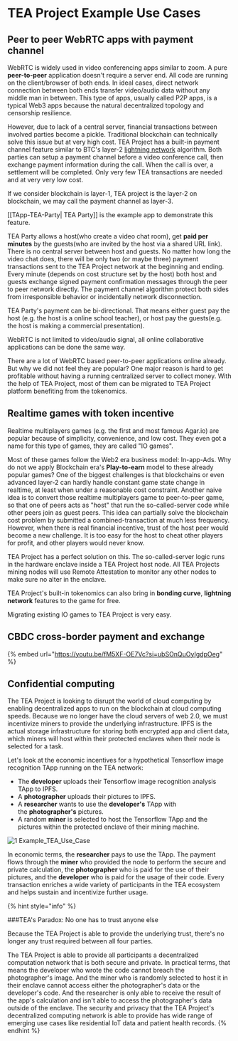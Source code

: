 # TEA Project Example Use Cases

## Peer to peer WebRTC apps with payment channel

WebRTC is widely used in video conferencing apps similar to  zoom. A pure **peer-to-peer** application doesn't require a server end. All code are running on the client/browser of both ends. In ideal cases, direct network connection between both ends transfer video/audio data without any middle man in between. This type of apps, usually called P2P apps, is a typical Web3 apps because the natural decentralized topology and censorship resilience. 

However, due to lack of a central server, financial transactions between involved parties become a pickle. Traditional blockchain can technically solve this issue but at very high cost. TEA Project has a built-in payment channel feature similar to BTC's layer-2 [lightning network](https://lightning.network/) algorithm. Both parties can setup a payment channel before a video conference call, then exchange payment information during the call. When the call is over, a settlement will be completed. Only very few TEA transactions are needed and at very very low cost. 

If we consider blockchain is layer-1, TEA project is the layer-2 on blockchain, we may call the payment channel as layer-3. 

[[TApp-TEA-Party| TEA Party]] is the example app to demonstrate this feature.

TEA Party allows a host(who create a video chat room), get **paid per minutes** by the guests(who are invited by the host via a shared URL link). There is no central server between host and guests. No matter how long the video chat does, there will be only two (or maybe three) payment transactions sent to the TEA Project network at the beginning and ending. Every minute (depends on cost structure set by the host) both host and guests exchange signed payment confirmation messages through the peer to peer network directly. The payment channel algorithm protect both sides from irresponsible behavior or incidentally network disconnection. 

TEA Party's payment can be bi-directional. That means either guest pay the host (e.g. the host is a online school teacher), or host pay the guests(e.g. the host is making a commercial presentation). 

WebRTC is not limited to video/audio signal, all online collaborative applications can be done the same way. 

There are a lot of WebRTC based peer-to-peer applications online already. But why we did not feel they are popular? One major reason is hard to get profitable without having a running centralized server to collect money. With the help of TEA Project, most of them can be migrated to TEA Project platform benefiting from the tokenomics.  

## Realtime games with token incentive

Realtime multiplayers games (e.g. the first and most famous Agar.io) are popular because of simplicity, convenience, and low cost. They even got a name for this type of games, they are called "IO games".

Most of these games follow the Web2 era business model: In-app-Ads. Why do not we apply Blockchain era's **Play-to-earn** model to these already popular games? One of the biggest challenges is that blockchains or even advanced layer-2 can hardly handle constant game state change in realtime, at least when under a reasonable cost constraint. Another naive idea is to convert those realtime multiplayers game to peer-to-peer game, so that one of peers acts as "host" that run the so-called-server code while other peers join as guest peers. This idea can partially solve the blockchain cost problem by submitted a combined-transaction at much less frequency. However, when there is real financial incentive, trust of the host peer would become a new challenge. It is too easy for the host to cheat other players for profit, and other players would never know.

TEA Project has a perfect solution on this. The so-called-server logic runs in the hardware enclave inside a TEA Project host node. All TEA Projects mining nodes will use Remote Attestation to monitor any other nodes to make sure no alter in the enclave.

TEA Project's built-in tokenomics can also bring in **bonding curve**, **lightning network** features to the game for free. 

Migrating existing IO games to TEA Project is very easy. 

## CBDC cross-border payment and exchange

{% embed url="https://youtu.be/fM5XF-OE7Vc?si=ubSOnQuOyIgdpOeg" %}

## Confidential computing


The TEA Project is looking to disrupt the world of cloud computing by enabling decentralized apps to run on the blockchain at cloud computing speeds. Because we no longer have the cloud servers of web 2.0, we must incentivize miners to provide the underlying infrastructure. IPFS is the actual storage infrastructure for storing both encrypted app and client data, which miners will host within their protected enclaves when their node is selected for a task.

Let's look at the economic incentives for a hypothetical Tensorflow image recognition TApp running on the TEA network:

-   The **developer** uploads their Tensorflow image recognition analysis TApp to IPFS.
-   A **photographer** uploads their pictures to IPFS.
-   A **researcher** wants to use the **developer's** TApp with the **photographer's** pictures.
-   A random **miner** is selected to host the Tensorflow TApp and the pictures within the protected enclave of their mining machine.

![1 Example_TEA_Use_Case](https://user-images.githubusercontent.com/86096370/219790724-db85a7c6-5c59-42b9-9550-7c00f63aa69a.png)

In economic terms, the **researcher** pays to use the TApp. The payment flows through the **miner** who provided the node to perform the secure and private calculation, the **photographer** who is paid for the use of their pictures, and the **developer** who is paid for the usage of their code. Every transaction enriches a wide variety of participants in the TEA ecosystem and helps sustain and incentivize further usage.

{% hint style="info" %}

###TEA's Paradox: No one has to trust anyone else

Because the TEA Project is able to provide the underlying trust, there's no longer any trust required between all four parties.

The TEA Project is able to provide all participants a decentralized computation network that is both secure and private. In practical terms, that means the developer who wrote the code cannot breach the photographer's image. And the miner who is randomly selected to host it in their enclave cannot access either the photographer's data or the developer's code. And the researcher is only able to receive the result of the app's calculation and isn't able to access the photographer's data outside of the enclave. The security and privacy that the TEA Project's decentralized computing network is able to provide has wide range of emerging use cases like residential IoT data and patient health records.
{% endhint %}

